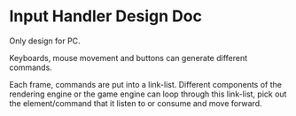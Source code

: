 # Input Handler Design Doc

Only design for PC.

Keyboards, mouse movement and buttons can generate different commands.

Each frame, commands are put into a link-list. Different components of the rendering engine or the game engine can loop through this link-list, pick out the element/command that it listen to or consume and move forward.